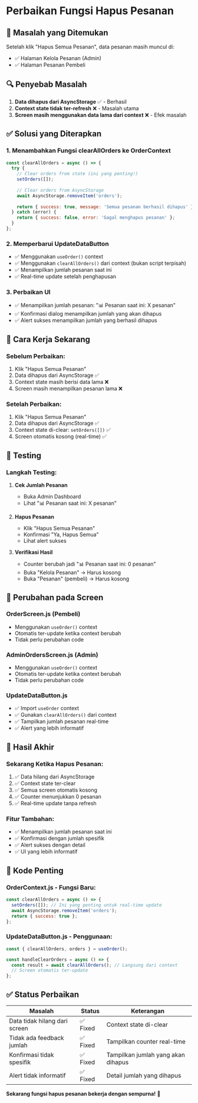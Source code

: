 # Perbaikan Fungsi Hapus Pesanan

## 🐛 Masalah yang Ditemukan

Setelah klik "Hapus Semua Pesanan", data pesanan masih muncul di:
- ✅ Halaman Kelola Pesanan (Admin)
- ✅ Halaman Pesanan Pembeli

## 🔍 Penyebab Masalah

1. **Data dihapus dari AsyncStorage** ✅ - Berhasil
2. **Context state tidak ter-refresh** ❌ - Masalah utama
3. **Screen masih menggunakan data lama dari context** ❌ - Efek masalah

## ✅ Solusi yang Diterapkan

### 1. **Menambahkan Fungsi clearAllOrders ke OrderContext**
```javascript
const clearAllOrders = async () => {
  try {
    // Clear orders from state (ini yang penting!)
    setOrders([]);
    
    // Clear orders from AsyncStorage
    await AsyncStorage.removeItem('orders');
    
    return { success: true, message: 'Semua pesanan berhasil dihapus' };
  } catch (error) {
    return { success: false, error: 'Gagal menghapus pesanan' };
  }
};
```

### 2. **Memperbarui UpdateDataButton**
- ✅ Menggunakan `useOrder()` context
- ✅ Menggunakan `clearAllOrders()` dari context (bukan script terpisah)
- ✅ Menampilkan jumlah pesanan saat ini
- ✅ Real-time update setelah penghapusan

### 3. **Perbaikan UI**
- ✅ Menampilkan jumlah pesanan: "📊 Pesanan saat ini: X pesanan"
- ✅ Konfirmasi dialog menampilkan jumlah yang akan dihapus
- ✅ Alert sukses menampilkan jumlah yang berhasil dihapus

## 🎯 Cara Kerja Sekarang

### **Sebelum Perbaikan:**
1. Klik "Hapus Semua Pesanan"
2. Data dihapus dari AsyncStorage ✅
3. Context state masih berisi data lama ❌
4. Screen masih menampilkan pesanan lama ❌

### **Setelah Perbaikan:**
1. Klik "Hapus Semua Pesanan"
2. Data dihapus dari AsyncStorage ✅
3. Context state di-clear: `setOrders([])` ✅
4. Screen otomatis kosong (real-time) ✅

## 🚀 Testing

### **Langkah Testing:**
1. **Cek Jumlah Pesanan**
   - Buka Admin Dashboard
   - Lihat "📊 Pesanan saat ini: X pesanan"

2. **Hapus Pesanan**
   - Klik "Hapus Semua Pesanan"
   - Konfirmasi "Ya, Hapus Semua"
   - Lihat alert sukses

3. **Verifikasi Hasil**
   - Counter berubah jadi "📊 Pesanan saat ini: 0 pesanan"
   - Buka "Kelola Pesanan" → Harus kosong
   - Buka "Pesanan" (pembeli) → Harus kosong

## 📱 Perubahan pada Screen

### **OrderScreen.js (Pembeli)**
- Menggunakan `useOrder()` context
- Otomatis ter-update ketika context berubah
- Tidak perlu perubahan code

### **AdminOrdersScreen.js (Admin)**
- Menggunakan `useOrder()` context
- Otomatis ter-update ketika context berubah
- Tidak perlu perubahan code

### **UpdateDataButton.js**
- ✅ Import `useOrder` context
- ✅ Gunakan `clearAllOrders()` dari context
- ✅ Tampilkan jumlah pesanan real-time
- ✅ Alert yang lebih informatif

## 🎉 Hasil Akhir

### **Sekarang Ketika Hapus Pesanan:**
1. ✅ Data hilang dari AsyncStorage
2. ✅ Context state ter-clear
3. ✅ Semua screen otomatis kosong
4. ✅ Counter menunjukkan 0 pesanan
5. ✅ Real-time update tanpa refresh

### **Fitur Tambahan:**
- ✅ Menampilkan jumlah pesanan saat ini
- ✅ Konfirmasi dengan jumlah spesifik
- ✅ Alert sukses dengan detail
- ✅ UI yang lebih informatif

## 🔧 Kode Penting

### **OrderContext.js - Fungsi Baru:**
```javascript
const clearAllOrders = async () => {
  setOrders([]); // Ini yang penting untuk real-time update
  await AsyncStorage.removeItem('orders');
  return { success: true };
};
```

### **UpdateDataButton.js - Penggunaan:**
```javascript
const { clearAllOrders, orders } = useOrder();

const handleClearOrders = async () => {
  const result = await clearAllOrders(); // Langsung dari context
  // Screen otomatis ter-update
};
```

## ✅ Status Perbaikan

| Masalah | Status | Keterangan |
|---------|--------|------------|
| Data tidak hilang dari screen | ✅ Fixed | Context state di-clear |
| Tidak ada feedback jumlah | ✅ Fixed | Tampilkan counter real-time |
| Konfirmasi tidak spesifik | ✅ Fixed | Tampilkan jumlah yang akan dihapus |
| Alert tidak informatif | ✅ Fixed | Detail jumlah yang dihapus |

**Sekarang fungsi hapus pesanan bekerja dengan sempurna!** 🎉